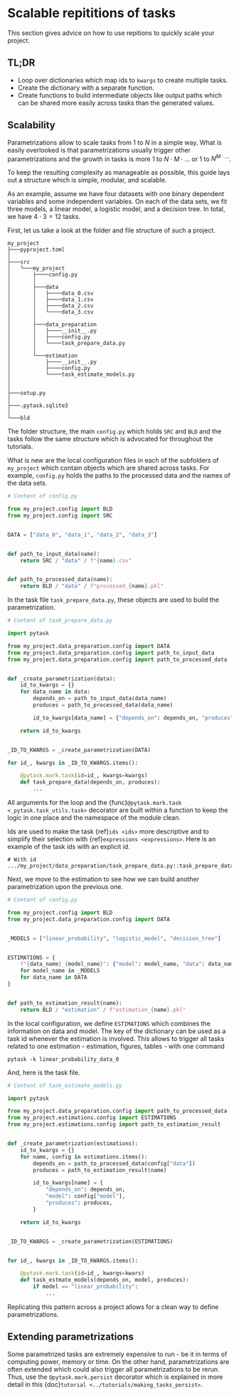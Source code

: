 # Scalable repititions of tasks

This section gives advice on how to use repitions to quickly scale your project.

## TL;DR

- Loop over dictionaries which map ids to `kwargs` to create multiple tasks.
- Create the dictionary with a separate function.
- Create functions to build intermediate objects like output paths which can be shared
  more easily across tasks than the generated values.

## Scalability

Parametrizations allow to scale tasks from $1$ to $N$ in a simple way. What is easily
overlooked is that parametrizations usually trigger other parametrizations and the
growth in tasks is more $1$ to $N \cdot M \cdot \dots$ or $1$ to $N^{M \cdot \dots}$.

To keep the resulting complexity as manageable as possible, this guide lays out a
structure which is simple, modular, and scalable.

As an example, assume we have four datasets with one binary dependent variables and some
independent variables. On each of the data sets, we fit three models, a linear model, a
logistic model, and a decision tree. In total, we have $4 \cdot 3 = 12$ tasks.

First, let us take a look at the folder and file structure of such a project.

```
my_project
├───pyproject.toml
│
├───src
│   └───my_project
│       ├────config.py
│       │
│       ├───data
│       │   ├────data_0.csv
│       │   ├────data_1.csv
│       │   ├────data_2.csv
│       │   └────data_3.csv
│       │
│       ├───data_preparation
│       │   ├────__init__.py
│       │   ├────config.py
│       │   └────task_prepare_data.py
│       │
│       └───estimation
│           ├────__init__.py
│           ├────config.py
│           └────task_estimate_models.py
│
│
├───setup.py
│
├───.pytask.sqlite3
│
└───bld
```

The folder structure, the main `config.py` which holds `SRC` and `BLD` and the tasks
follow the same structure which is advocated for throughout the tutorials.

What is new are the local configuration files in each of the subfolders of `my_project`
which contain objects which are shared across tasks. For example, `config.py` holds the
paths to the processed data and the names of the data sets.

```python
# Content of config.py

from my_project.config import BLD
from my_project.config import SRC


DATA = ["data_0", "data_1", "data_2", "data_3"]


def path_to_input_data(name):
    return SRC / "data" / f"{name}.csv"


def path_to_processed_data(name):
    return BLD / "data" / f"processed_{name}.pkl"
```

In the task file `task_prepare_data.py`, these objects are used to build the
parametrization.

```python
# Content of task_prepare_data.py

import pytask

from my_project.data_preparation.config import DATA
from my_project.data_preparation.config import path_to_input_data
from my_project.data_preparation.config import path_to_processed_data


def _create_parametrization(data):
    id_to_kwargs = {}
    for data_name in data:
        depends_on = path_to_input_data(data_name)
        produces = path_to_processed_data(data_name)

        id_to_kwargs[data_name] = {"depends_on": depends_on, "produces": produces}

    return id_to_kwargs


_ID_TO_KWARGS = _create_parametrization(DATA)

for id_, kwargs in _ID_TO_KWARGS.items():

    @pytask.mark.task(id=id_, kwargs=kwargs)
    def task_prepare_data(depends_on, produces):
        ...
```

All arguments for the loop and the {func}`@pytask.mark.task <_pytask.task_utils.task>`
decorator are built within a function to keep the logic in one place and the namespace
of the module clean.

Ids are used to make the task {ref}`ids <ids>` more descriptive and to simplify their
selection with {ref}`expressions <expressions>`. Here is an example of the task ids with
an explicit id.

```
# With id
.../my_project/data_preparation/task_prepare_data.py::task_prepare_data[data_0]
```

Next, we move to the estimation to see how we can build another parametrization upon the
previous one.

```python
# Content of config.py

from my_project.config import BLD
from my_project.data_preparation.config import DATA


_MODELS = ["linear_probability", "logistic_model", "decision_tree"]


ESTIMATIONS = {
    f"{data_name}_{model_name}": {"model": model_name, "data": data_name}
    for model_name in _MODELS
    for data_name in DATA
}


def path_to_estimation_result(name):
    return BLD / "estimation" / f"estimation_{name}.pkl"
```

In the local configuration, we define `ESTIMATIONS` which combines the information on
data and model. The key of the dictionary can be used as a task id whenever the
estimation is involved. This allows to trigger all tasks related to one estimation -
estimation, figures, tables - with one command

```console
pytask -k linear_probability_data_0
```

And, here is the task file.

```python
# Content of task_estimate_models.py

import pytask

from my_project.data_preparation.config import path_to_processed_data
from my_project.estimations.config import ESTIMATIONS
from my_project.estimations.config import path_to_estimation_result


def _create_parametrization(estimations):
    id_to_kwargs = {}
    for name, config in estimations.items():
        depends_on = path_to_processed_data(config["data"])
        produces = path_to_estimation_result(name)

        id_to_kwargs[name] = {
            "depends_on": depends_on,
            "model": config["model"],
            "produces": produces,
        }

    return id_to_kwargs


_ID_TO_KWARGS = _create_parametrization(ESTIMATIONS)


for id_, kwargs in _ID_TO_KWARGS.items():

    @pytask.mark.task(id=id_, kwargs=kwars)
    def task_estmate_models(depends_on, model, produces):
        if model == "linear_probability":
            ...
```

Replicating this pattern across a project allows for a clean way to define
parametrizations.

## Extending parametrizations

Some parametrized tasks are extremely expensive to run - be it in terms of computing
power, memory or time. On the other hand, parametrizations are often extended which
could also trigger all parametrizations to be rerun. Thus, use the
`@pytask.mark.persist` decorator which is explained in more detail in this
{doc}`tutorial <../tutorials/making_tasks_persist>`.
